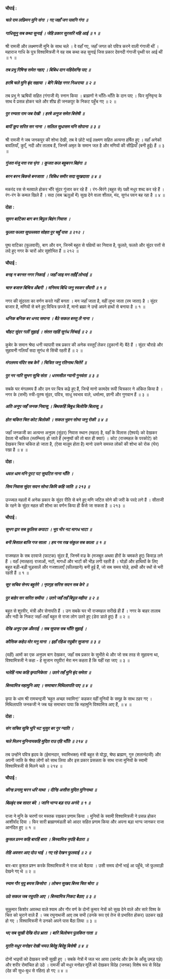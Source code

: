 #### चौपाई :

##### चले राम लछिमन मुनि संगा । गए जहाँ जग पावनि गंगा ॥
##### गाधिसूनु सब कथा सुनाई । जेहि प्रकार सुरसरि महि आई ॥ १ ॥

श्री रामजी और लक्ष्मणजी मुनि के साथ चले । वे वहाँ गए, जहाँ जगत को पवित्र करने वाली गंगाजी थीं । महाराज गाधि के पुत्र विश्वामित्रजी ने वह सब कथा कह सुनाई जिस प्रकार देवनदी गंगाजी पृथ्वी पर आई थीं ॥ १ ॥

##### तब प्रभु रिषिन्ह समेत नहाए । बिबिध दान महिदेवन्हि पाए ॥
##### हरषि चले मुनि बृंद सहाया । बेगि बिदेह नगर निअराया ॥ २ ॥

तब प्रभु ने ऋषियों सहित (गंगाजी में) स्नान किया । ब्राह्मणों ने भाँति-भाँति के दान पाए । फिर मुनिवृन्द के साथ वे प्रसन्न होकर चले और शीघ्र ही जनकपुर के निकट पहुँच गए ॥ २ ॥

##### पुर रम्यता राम जब देखी । हरषे अनुज समेत बिसेषी ॥
##### बापीं कूप सरित सर नाना । सलिल सुधासम मनि सोपाना ॥ ३ ॥

श्री रामजी ने जब जनकपुर की शोभा देखी, तब वे छोटे भाई लक्ष्मण सहित अत्यन्त हर्षित हुए । वहाँ अनेकों बावलियाँ, कुएँ, नदी और तालाब हैं, जिनमें अमृत के समान जल है और मणियों की सीढ़ियाँ (बनी हुई) हैं ॥ ३ ॥

##### गुंजत मंजु मत्त रस भृंगा । कूजत कल बहुबरन बिहंगा ॥
##### बरन बरन बिकसे बनजाता । त्रिबिध समीर सदा सुखदाता ॥ ४ ॥

मकरंद रस से मतवाले होकर भौंरे सुंदर गुंजार कर रहे हैं । रंग-बिरंगे (बहुत से) पक्षी मधुर शब्द कर रहे हैं । रंग-रंग के कमल खिले हैं । सदा (सब ऋतुओं में) सुख देने वाला शीतल, मंद, सुगंध पवन बह रहा है ॥ ४ ॥

#### दोहा :

##### सुमन बाटिका बाग बन बिपुल बिहंग निवास ।
##### फूलत फलत सुपल्लवत सोहत पुर चहुँ पास ॥ २१२ ।

पुष्प वाटिका (फुलवारी), बाग और वन, जिनमें बहुत से पक्षियों का निवास है, फूलते, फलते और सुंदर पत्तों से लदे हुए नगर के चारों ओर सुशोभित हैं ॥ २१२ ॥

#### चौपाई :

##### बनइ न बरनत नगर निकाई । जहाँ जाइ मन तहँइँ लोभाई ॥
##### चारु बजारु बिचित्र अँबारी । मनिमय बिधि जनु स्वकर सँवारी ॥ १ ॥

नगर की सुंदरता का वर्णन करते नहीं बनता । मन जहाँ जाता है, वहीं लुभा जाता (रम जाता) है । सुंदर बाजार है, मणियों से बने हुए विचित्र छज्जे हैं, मानो ब्रह्मा ने उन्हें अपने हाथों से बनाया है ॥ १ ॥

##### धनिक बनिक बर धनद समाना । बैठे सकल बस्तु लै नाना ।
##### चौहट सुंदर गलीं सुहाई । संतत रहहिं सुगंध सिंचाई ॥ २ ॥

कुबेर के समान श्रेष्ठ धनी व्यापारी सब प्रकार की अनेक वस्तुएँ लेकर (दुकानों में) बैठे हैं । सुंदर चौराहे और सुहावनी गलियाँ सदा सुगंध से सिंची रहती हैं ॥ २ ॥

##### मंगलमय मंदिर सब केरें । चित्रित जनु रतिनाथ चितेरें ॥
##### पुर नर नारि सुभग सुचि संता । धरमसील ग्यानी गुनवंता ॥ ३ ॥

सबके घर मंगलमय हैं और उन पर चित्र कढ़े हुए हैं, जिन्हें मानो कामदेव रूपी चित्रकार ने अंकित किया है । नगर के (सभी) स्त्री-पुरुष सुंदर, पवित्र, साधु स्वभाव वाले, धर्मात्मा, ज्ञानी और गुणवान हैं ॥ ३ ॥

##### अति अनूप जहँ जनक निवासू । बिथकहिं बिबुध बिलोकि बिलासू ॥
##### होत चकित चित कोट बिलोकी । सकल भुवन सोभा जनु रोकी ॥ ४ ॥

जहाँ जनकजी का अत्यन्त अनुपम (सुंदर) निवास स्थान (महल) है, वहाँ के विलास (ऐश्वर्य) को देखकर देवता भी थकित (स्तम्भित) हो जाते हैं (मनुष्यों की तो बात ही क्या!) । कोट (राजमहल के परकोटे) को देखकर चित्त चकित हो जाता है, (ऐसा मालूम होता है) मानो उसने समस्त लोकों की शोभा को रोक (घेर) रखा है ॥ ४ ॥

#### दोहा :

##### धवल धाम मनि पुरट पट सुघटित नाना भाँति ।
##### सिय निवास सुंदर सदन सोभा किमि कहि जाति ॥ २१३ ॥

उज्ज्वल महलों में अनेक प्रकार के सुंदर रीति से बने हुए मणि जटित सोने की जरी के परदे लगे हैं । सीताजी के रहने के सुंदर महल की शोभा का वर्णन किया ही कैसे जा सकता है ॥ २१३ ॥

#### चौपाई :

##### सुभग द्वार सब कुलिस कपाटा । भूप भीर नट मागध भाटा ॥
##### बनी बिसाल बाजि गज साला । हय गय रख संकुल सब काला ॥ १ ॥

राजमहल के सब दरवाजे (फाटक) सुंदर हैं, जिनमें वज्र के (मजबूत अथवा हीरों के चमकते हुए) किवाड़ लगे हैं । वहाँ (मातहत) राजाओं, नटों, मागधों और भाटों की भीड़ लगी रहती है । घोड़ों और हाथियों के लिए बहुत बड़ी-बड़ी घुड़सालें और गजशालाएँ (फीलखाने) बनी हुई हैं, जो सब समय घोड़े, हाथी और रथों से भरी रहती हैं ॥ १ ॥

##### सूर सचिव सेनप बहुतेरे । नृपगृह सरिस सदन सब केरे ॥
##### पुर बाहेर सर सरित समीपा । उतरे जहँ तहँ बिपुल महीपा ॥ २ ॥

बहुत से शूरवीर, मंत्री और सेनापति हैं । उन सबके घर भी राजमहल सरीखे ही हैं । नगर के बाहर तालाब और नदी के निकट जहाँ-तहाँ बहुत से राजा लोग उतरे हुए (डेरा डाले हुए) हैं ॥ २ ॥

##### देखि अनूप एक अँवराई । सब सुपास सब भाँति सुहाई ।
##### कौसिक कहेउ मोर मनु माना । इहाँ रहिअ रघुबीर सुजाना ॥ ३ ॥

(वहीं) आमों का एक अनुपम बाग देखकर, जहाँ सब प्रकार के सुभीते थे और जो सब तरह से सुहावना था, विश्वामित्रजी ने कहा - हे सुजान रघुवीर! मेरा मन कहता है कि यहीं रहा जाए ॥ ३ ॥

##### भलेहिं नाथ कहि कृपानिकेता । उतरे तहँ मुनि बृंद समेता ॥
##### बिस्वामित्र महामुनि आए । समाचार मिथिलापति पाए ॥ ४ ॥

कृपा के धाम श्री रामचन्द्रजी ‘बहुत अच्छा स्वामिन्!’ कहकर वहीं मुनियों के समूह के साथ ठहर गए । मिथिलापति जनकजी ने जब यह समाचार पाया कि महामुनि विश्वामित्र आए हैं, ॥ ४ ॥

#### दोहा :

##### संग सचिव सुचि भूरि भट भूसुर बर गुर ग्याति ।
##### चले मिलन मुनिनायकहि मुदित राउ एहि भाँति ॥ २१४ ॥

तब उन्होंने पवित्र हृदय के (ईमानदार, स्वामिभक्त) मंत्री बहुत से योद्धा, श्रेष्ठ ब्राह्मण, गुरु (शतानंदजी) और अपनी जाति के श्रेष्ठ लोगों को साथ लिया और इस प्रकार प्रसन्नता के साथ राजा मुनियों के स्वामी विश्वामित्रजी से मिलने चले ॥ २१४ ॥

#### चौपाई :

##### कीन्ह प्रनामु चरन धरि माथा । दीन्हि असीस मुदित मुनिनाथा ॥
##### बिप्रबृंद सब सादर बंदे । जानि भाग्य बड़ राउ अनंदे ॥ १ ॥

राजा ने मुनि के चरणों पर मस्तक रखकर प्रणाम किया । मुनियों के स्वामी विश्वामित्रजी ने प्रसन्न होकर आशीर्वाद दिया । फिर सारी ब्राह्मणमंडली को आदर सहित प्रणाम किया और अपना बड़ा भाग्य जानकर राजा आनंदित हुए ॥ १ ॥

##### कुसल प्रस्न कहि बारहिं बारा । बिस्वामित्र नृपहि बैठारा ॥
##### तेहि अवसर आए दोउ भाई । गए रहे देखन फुलवाई ॥ २ ॥

बार-बार कुशल प्रश्न करके विश्वामित्रजी ने राजा को बैठाया । उसी समय दोनों भाई आ पहुँचे, जो फुलवाड़ी देखने गए थे ॥ २ ॥

##### स्याम गौर मृदु बयस किसोरा । लोचन सुखद बिस्व चित चोरा ॥
##### उठे सकल जब रघुपति आए । बिस्वामित्र निकट बैठाए ॥ ३ ॥

सुकुमार किशोर अवस्था वाले श्याम और गौर वर्ण के दोनों कुमार नेत्रों को सुख देने वाले और सारे विश्व के चित्त को चुराने वाले हैं । जब रघुनाथजी आए तब सभी (उनके रूप एवं तेज से प्रभावित होकर) उठकर खड़े हो गए । विश्वामित्रजी ने उनको अपने पास बैठा लिया ॥ ३ ॥

##### भए सब सुखी देखि दोउ भ्राता । बारि बिलोचन पुलकित गाता ॥
##### मूरति मधुर मनोहर देखी भयउ बिदेहु बिदेहु बिसेषी ॥ ४ ॥

दोनों भाइयों को देखकर सभी सुखी हुए । सबके नेत्रों में जल भर आया (आनंद और प्रेम के आँसू उमड़ पड़े) और शरीर रोमांचित हो उठे । रामजी की मधुर मनोहर मूर्ति को देखकर विदेह (जनक) विशेष रूप से विदेह (देह की सुध-बुध से रहित) हो गए ॥ ४ ॥